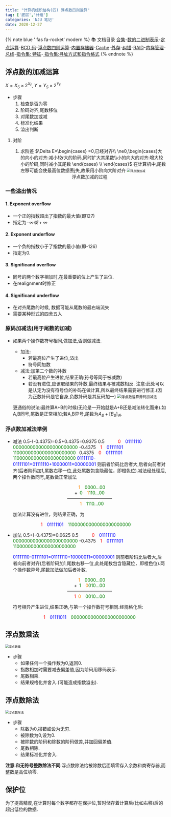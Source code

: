```yaml
---
title: "计算机组织结构(四) 浮点数四则运算"
tag: ['底层','计组']
categories: 'NJU 笔记'
date: 2020-12-27
---
```


{% note blue ' fas fa-rocket' modern %}
📚 文档目录
<a href="/2020/12/27/计算机组织结构/COA_00">合集</a>-<a href="/2020/12/27/计算机组织结构/COA_01">数的二进制表示</a>-<a href="/2020/12/27/计算机组织结构/COA_02">定点运算</a>-<a href="/2020/12/27/计算机组织结构/COA_03">BCD 码</a>-<a href="/2020/12/27/计算机组织结构/COA_04">浮点数四则运算</a>-<a href="/2020/12/27/计算机组织结构/COA_05">内置存储器</a>-<a href="/2020/12/27/计算机组织结构/COA_06">Cache</a>-<a href="/2020/12/27/计算机组织结构/COA_07">外存</a>-<a href="/2020/12/27/计算机组织结构/COA_08">纠错</a>-<a href="/2020/12/27/计算机组织结构/COA_09">RAID</a>-<a href="/2020/12/27/计算机组织结构/COA_10">内存管理</a>-<a href="/2020/12/27/计算机组织结构/COA_11">总线</a>-<a href="/2020/12/27/计算机组织结构/COA_12">指令集: 特征</a>-<a href="/2020/12/27/计算机组织结构/COA_13"> 指令集:寻址方式和指令格式</a>
{% endnote %}

## 浮点数的加减运算

$X=X_S \times 2^{X_E},Y=Y_S \times 2^{Y_E}$

+ 步骤
  1. 检查是否为零
  1. 阶码对齐,尾数移位
  1. 对尾数加或减
  1. 标准化结果
  1. 溢出判断

1. 对阶

   1. 求阶差
      $\Delta E=\begin{cases}
        =0,已经对齐\\
      \ne0,\begin{cases}大的向小的对齐:减小较r大的阶码,同时扩大其尾数\\小的向大的对齐:增大较小的阶码,同时减小其尾数 \end{cases} \\
      \end{cases}$
      在计算机中,尾数左移可能会使最高位数据丢j失,故采用小阶向大阶对齐
      <img src="https://cdn.jsdelivr.net/npm/rikka-os@1.0.3/img/README.assets/deb6114c1afee838908c5071612f84f69a0fa8d0.jpg" alt="浮点数加减" style="zoom:67%;" />

    <center>浮点数加减的过程</center>

### 一些溢出情况

#### 1. Exponent overflow

  + 一个正的指数超出了指数的最大值(即127)
  + 指定为$-\infty 或 +\infty$

#### 2. Exponent underflow

  + 一个负的指数小于了指数的最小值(即-126)
  + 指定为0.

#### 3. Significand overflow

  + 同号的两个数字相加时,在最重要的位上产生了进位.
  + 在realignment时修正

#### 4. Significand underflow

  + 在对齐尾数的时候, 数据可能从尾数的最右端流失
  + 需要某种形式的四舍五入

### 原码加减法(用于尾数的加减)

+ 如果两个操作数符号相同,做加法,否则做减法.

  + 加法:
    + 若最高位产生了进位,溢出
    + 符号同加数
  + 减法:加第二个数的补数
    + 若最高位产生进位,结果正确(符号等同于被减数)
    + 若没有进位,应该取结果的补数,最终结果与被减数相反.
      注意:此处可以是认定为没有符号位的补码在做计算,所以最终结果需要进行修正.(因为正数补码是它自身,负数补码是其反码加一) 
      <img src="https://cdn.jsdelivr.net/npm/rikka-os@1.0.3/img/README.assets/baa713a920ac0acf967f9b22dda0cc73973d0598.webp" alt="浮点数运算源码加减法" style="zoom:80%;" />

  更通俗的说法:最终算A+B的时候(无论是一开始就是A+B还是减法转化而来).如A,B同号,尾数是正常相加;若A,B异号,尾数为$A_S+[B_S]_补$

### 浮点数加减法举例

+ 减法
  0.5-(-0.4375)=0.5+0.4375=0.9375
  0.5&emsp;&emsp;&emsp;<font color=RED>0</font>&emsp;<font color=BLUE>01111110</font>&emsp;<font color=GREEN>00000000000000000000000</font>
  -0.4375&emsp;<font color=RED>1</font>&emsp;<font color=BLUE>01111101</font>&emsp;<font color=GREEN>11000000000000000000000</font>
  &ensp;0.4375&emsp;<font color=RED>0</font>&emsp;<font color=BLUE>01111101</font>&emsp;<font color=GREEN>11000000000000000000000</font>
  <font color = BLUE>01111110-01111101=01111110+10000011=00000001</font>
  则前者阶码比后者大,后者向前者对齐(后者阶码加1,尾数右移一位,此处尾数包含隐藏位，即橙色位).减法经处理后,两个操作数同号,尾数做正常加法

  <center>&emsp;<font color=#FF8500>1</font>&emsp;<font color=GREEN>0000...00</font></center>
  <center>+&ensp;<font color = GREEN>0</font>&emsp;<font color=#FF8500>1</font><font color=GREEN>110...00</font></center>
  <center>——————————</center>
  <center><font color=#FF8500>&emsp;1</font>&emsp;<font color=GREEN>1110...00</font></center>

  加法计算没有进位，则结果正确，为

<center><font color=RED>1</font>&emsp;<font color=BLUE>01111101</font>&emsp;<font color=GREEN>11000000000000000000000</font></center>

+ 加法
  0.5+(-0.4375)=0.0625
  0.5&emsp;&emsp;&emsp;<font color=RED>0</font>&emsp;<font color=BLUE>01111110</font>&emsp;<font color=GREEN>00000000000000000000000</font>
  -0.4375&emsp;<font color=RED>1</font>&emsp;<font color=BLUE>01111101</font>&emsp;<font color=GREEN>11000000000000000000000</font>

  <font color = BLUE>01111110-01111101=01111110+10000011=00000001</font>
  则前者阶码比后者大,后者向前者对齐(后者阶码加1,尾数右移一位,此处尾数包含隐藏位，即橙色位).两个操作数异号,尾数加法做加后者补数.

  <center>&emsp;<font color=#FF8500>1</font>&emsp;<font color=GREEN>0000...00</font></center>
  <center>+&ensp;<font color = GREEN>1</font>&emsp;<font color=#FF8500>0</font><font color=GREEN>010...00</font></center>
  <center>——————————</center>
  <center><font color = RED>1</font><font color=#FF8500>&ensp;0</font>&emsp;<font color=GREEN>0010...00</font></center>

  符号相异产生进位,结果正确,与第一个操作数符号相同.经规格化后:

  <center><font color=RED>1</font>&emsp;<font color=BLUE>01111011</font>&emsp;<font color=GREEN>00000000000000000000000</font></center>

## 浮点数乘法

<img src="https://cdn.jsdelivr.net/npm/rikka-os@1.0.3/img/README.assets/16896fbb58f26550525aedbf82281f8eec4abede.jpg" alt="浮点数乘" style="zoom:67%;" />

+ 步骤
  + 如果任何一个操作数为0,返回0.
  + 指数相加时需要减去偏差值,因为阶码用移码表示.
  + 尾数相乘.
  + 结果规格化并舍入.(可能造成指数溢出).

## 浮点数除法

<img src="https://cdn.jsdelivr.net/npm/rikka-os@1.0.3/img/README.assets/2489c91543786aa46bdfc31c6d4f6b1851450557.jpg" alt="浮点数除法" style="zoom:67%;" />

+ 步骤
  + 除数为0,报错或设为无穷.
  + 被除数为0,设为0.
  + 被除数的阶码和除数的阶码做差,并加回偏差值.
  + 尾数相除.
  + 结果标准化并舍入.

**注意**:**和无符号整数除法不同**:浮点数除法给被除数后面填零存入余数和商寄存器,而整数是高位填零.

## 保护位

为了提高精度,在计算时每个数字都存在保护位,暂时储存着计算后(比如右移)后的超出低位的数据.


